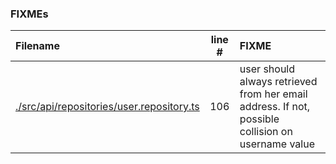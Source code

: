 ### FIXMEs
| Filename | line # | FIXME
|:------|:------:|:------
| [./src/api/repositories/user.repository.ts](./src/api/repositories/user.repository.ts#L106) | 106 | user should always retrieved from her email address. If not, possible collision on username value

